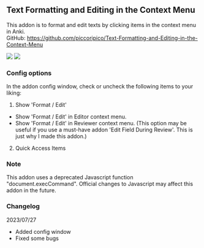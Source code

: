 ## Text Formatting and Editing in the Context Menu

This addon is to format and edit texts by clicking items in the context menu in Anki.  
GitHub: https://github.com/piccoripico/Text-Formatting-and-Editing-in-the-Context-Menu

<img src="https://github.com/piccoripico/Text-Formatting-and-Editing-in-the-Context-Menu/raw/main/ScreenShotonRightClick.png">
<img src="https://github.com/piccoripico/Text-Formatting-and-Editing-in-the-Context-Menu/raw/main/ConfigWindow.JPG">

### Config options

In the addon config window, check or uncheck the following items to your liking:

1. Show 'Format / Edit'

- Show 'Format / Edit' in Editor context menu.
- Show 'Format / Edit' in Reviewer context menu. (This option may be useful if you use a must-have addon 'Edit Field During Review'. This is just why I made this addon.)

2. Quick Access Items

### Note

This addon uses a deprecated Javascript function "document.execCommand". Official changes to Javascript may affect this addon in the future.

### Changelog

2023/07/27

- Added config window 
- Fixed some bugs
